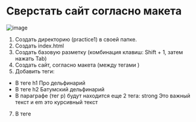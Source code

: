 # Сверстать сайт согласно макета
![image](https://user-images.githubusercontent.com/113675674/197479222-77dba378-6869-4b9e-9e88-5f0732c772bd.png)

1. Создать директорию (practice1) в своей папке.
2. Создать index.html
3. Создать базовую разметку (комбинация клавиш: Shift + 1, затем нажать Tab)
4. Создать сайт, согласно макета (между тегами <body> </body>)
5. Добавить теги:  
-  В теге h1 Про дельфинарий  
-  В теге h2 Батумский дельфинарий  
-  В параграфе (тег р) будут находится еще 2 тега: strong Это важный текст  и em это курсивный текст  
7. В теге <title> изменить название сайта: "Батумский дельфинарий"
8. В src картинки (тег img) можно вставить следующий адрес https://georgiantravelguide.com/storage/files/batumis-delfinariumi-batumi-dolphinarium-batumskiy-delfinariy-delfiny-1.jpg
9. После картинки идут 2 параграфа (тег р) с текстом Lorem внутри
10. Второму параграфу задать атребут класса (class="lorem")   
11. Вставить ссылку (тег а) с текстом "Батумский дельфинарий"
